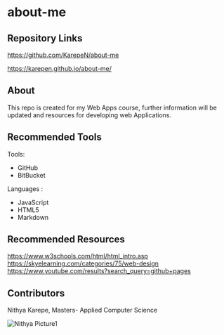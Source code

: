 # about-me

## Repository Links 

https://github.com/KarepeN/about-me


https://karepen.github.io/about-me/


## About
This repo is created for my Web Apps course, further information will be updated and resources for developing web Applications.

## Recommended Tools 

 Tools:
  * GitHub
  * BitBucket
   
 Languages :
 
  * JavaScript
  * HTML5
  * Markdown
  
  
  ## Recommended Resources
  
  https://www.w3schools.com/html/html_intro.asp
  https://skyelearning.com/categories/75/web-design
  https://www.youtube.com/results?search_query=github+pages
  
  
  ## Contributors
  Nithya Karepe, Masters- Applied Computer Science
  
  
  ![Nithya Picture1](https://user-images.githubusercontent.com/70028952/92044130-2b1af480-ed43-11ea-8f6e-27e0e0301e4a.jpg)
